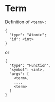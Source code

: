# Term

Definition of `<term>` :

```
{
  "type": "Atomic";
  "id": <int>
}
```
or
```
{
  "type": "Function",
  "symbol": <int>,
  "args": [
    <term>,
    ...,
    <term>
  ]
}
```
